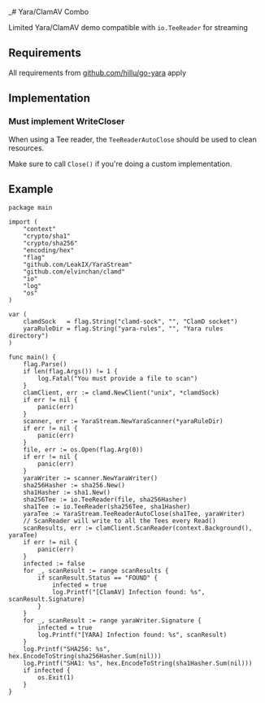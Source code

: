_# Yara/ClamAV Combo

Limited Yara/ClamAV demo compatible with `io.TeeReader` for streaming

## Requirements

All requirements from [github.com/hillu/go-yara](https://github.com/hillu/go-yara) apply

## Implementation

### Must implement WriteCloser

When using a Tee reader, the `TeeReaderAutoClose` should be used to clean resources.

Make sure to call `Close()` if you're doing a custom implementation.

## Example

```golang
package main

import (
	"context"
	"crypto/sha1"
	"crypto/sha256"
	"encoding/hex"
	"flag"
	"github.com/LeakIX/YaraStream"
	"github.com/elvinchan/clamd"
	"io"
	"log"
	"os"
)

var (
	clamdSock   = flag.String("clamd-sock", "", "ClamD socket")
	yaraRuleDir = flag.String("yara-rules", "", "Yara rules directory")
)

func main() {
	flag.Parse()
	if len(flag.Args()) != 1 {
		log.Fatal("You must provide a file to scan")
	}
	clamClient, err := clamd.NewClient("unix", *clamdSock)
	if err != nil {
		panic(err)
	}
	scanner, err := YaraStream.NewYaraScanner(*yaraRuleDir)
	if err != nil {
		panic(err)
	}
	file, err := os.Open(flag.Arg(0))
	if err != nil {
		panic(err)
	}
	yaraWriter := scanner.NewYaraWriter()
	sha256Hasher := sha256.New()
	sha1Hasher := sha1.New()
	sha256Tee := io.TeeReader(file, sha256Hasher)
	sha1Tee := io.TeeReader(sha256Tee, sha1Hasher)
	yaraTee := YaraStream.TeeReaderAutoClose(sha1Tee, yaraWriter)
	// ScanReader will write to all the Tees every Read()
	scanResults, err := clamClient.ScanReader(context.Background(), yaraTee)
	if err != nil {
		panic(err)
	}
	infected := false
	for _, scanResult := range scanResults {
		if scanResult.Status == "FOUND" {
			infected = true
			log.Printf("[ClamAV] Infection found: %s", scanResult.Signature)
		}
	}
	for _, scanResult := range yaraWriter.Signature {
		infected = true
		log.Printf("[YARA] Infection found: %s", scanResult)
	}
	log.Printf("SHA256: %s", hex.EncodeToString(sha256Hasher.Sum(nil)))
	log.Printf("SHA1: %s", hex.EncodeToString(sha1Hasher.Sum(nil)))
	if infected {
		os.Exit(1)
	}
}
```
